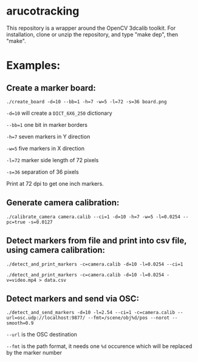 # arucotracking

This repository is a wrapper around the OpenCV 3dcalib toolkit. For
installation, clone or unzip the repository, and type "make dep", then
"make".

# Examples:

## Create a marker board:



    ./create_board -d=10 --bb=1 -h=7 -w=5 -l=72 -s=36 board.png

`-d=10` will create a `DICT_6X6_250` dictionary

`--bb=1` one bit in marker borders

`-h=7` seven markers in Y direction

`-w=5` five markers in X direction

`-l=72` marker side length of 72 pixels

`-s=36` separation of 36 pixels

Print at 72 dpi to get one inch markers.

## Generate camera calibration:



    ./calibrate_camera camera.calib --ci=1 -d=10 -h=7 -w=5 -l=0.0254 --pc=true -s=0.0127



## Detect markers from file and print into csv file, using camera calibration:


    ./detect_and_print_markers -c=camera.calib -d=10 -l=0.0254 --ci=1

    ./detect_and_print_markers -c=camera.calib -d=10 -l=0.0254 -v=video.mp4 > data.csv


## Detect markers and send via OSC:


    ./detect_and_send_markers -d=10 -l=2.54 --ci=1 -c=camera.calib --url=osc.udp://localhost:9877/ --fmt=/scene/obj%d/pos --norot --smooth=0.9

`--url` is the OSC destination

`--fmt` is the path format, it needs one `%d` occurence which will be replaced by the marker number